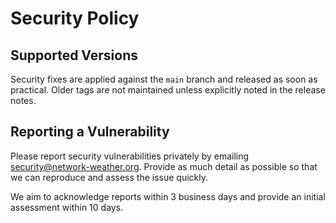 # Security Policy

## Supported Versions

Security fixes are applied against the `main` branch and released as soon as
practical. Older tags are not maintained unless explicitly noted in the release
notes.

## Reporting a Vulnerability

Please report security vulnerabilities privately by emailing
security@network-weather.org. Provide as much detail as possible so that we can
reproduce and assess the issue quickly.

We aim to acknowledge reports within 3 business days and provide an initial
assessment within 10 days.
